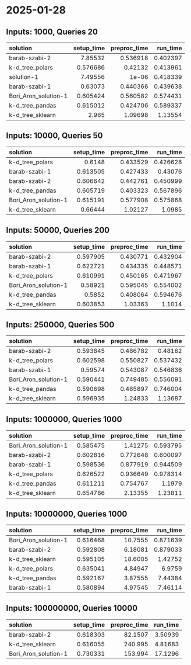 # 2025-01-28

## Inputs: 1000, Queries 20

| solution             |   setup_time |   preproc_time |   run_time |
|:---------------------|-------------:|---------------:|-----------:|
| barab-szabi-2        |     7.85532  |       0.536918 |   0.402397 |
| k-d_tree_polars      |     0.576686 |       0.42132  |   0.413961 |
| solution-1           |     7.49556  |       1e-06    |   0.418339 |
| barab-szabi-1        |     0.63073  |       0.440366 |   0.439638 |
| Bori_Aron_solution-1 |     0.605424 |       0.560582 |   0.574431 |
| k-d_tree_pandas      |     0.615012 |       0.424706 |   0.589337 |
| k-d_tree_sklearn     |     2.965    |       1.09698  |   1.13554  |

## Inputs: 10000, Queries 50

| solution             |   setup_time |   preproc_time |   run_time |
|:---------------------|-------------:|---------------:|-----------:|
| k-d_tree_polars      |     0.6148   |       0.433529 |   0.426628 |
| barab-szabi-1        |     0.613505 |       0.427433 |   0.43076  |
| barab-szabi-2        |     0.606642 |       0.442761 |   0.450999 |
| k-d_tree_pandas      |     0.605719 |       0.403323 |   0.567896 |
| Bori_Aron_solution-1 |     0.615191 |       0.577908 |   0.575868 |
| k-d_tree_sklearn     |     0.66444  |       1.02127  |   1.0985   |

## Inputs: 50000, Queries 200

| solution             |   setup_time |   preproc_time |   run_time |
|:---------------------|-------------:|---------------:|-----------:|
| barab-szabi-2        |     0.597905 |       0.430771 |   0.432904 |
| barab-szabi-1        |     0.622721 |       0.434335 |   0.448571 |
| k-d_tree_polars      |     0.610991 |       0.450165 |   0.471967 |
| Bori_Aron_solution-1 |     0.58921  |       0.595045 |   0.554002 |
| k-d_tree_pandas      |     0.5852   |       0.408064 |   0.594676 |
| k-d_tree_sklearn     |     0.603853 |       1.03363  |   1.1014   |

## Inputs: 250000, Queries 500

| solution             |   setup_time |   preproc_time |   run_time |
|:---------------------|-------------:|---------------:|-----------:|
| barab-szabi-2        |     0.593845 |       0.486782 |   0.48162  |
| k-d_tree_polars      |     0.602598 |       0.550827 |   0.537432 |
| barab-szabi-1        |     0.59574  |       0.543087 |   0.546836 |
| Bori_Aron_solution-1 |     0.590441 |       0.749485 |   0.556091 |
| k-d_tree_pandas      |     0.590698 |       0.485897 |   0.746004 |
| k-d_tree_sklearn     |     0.596935 |       1.24833  |   1.13687  |

## Inputs: 1000000, Queries 1000

| solution             |   setup_time |   preproc_time |   run_time |
|:---------------------|-------------:|---------------:|-----------:|
| Bori_Aron_solution-1 |     0.585475 |       1.41275  |   0.593795 |
| barab-szabi-2        |     0.602816 |       0.772648 |   0.600097 |
| barab-szabi-1        |     0.598536 |       0.877919 |   0.944509 |
| k-d_tree_polars      |     0.626522 |       0.936649 |   0.978314 |
| k-d_tree_pandas      |     0.611211 |       0.754767 |   1.1979   |
| k-d_tree_sklearn     |     0.654786 |       2.13355  |   1.23811  |

## Inputs: 10000000, Queries 1000

| solution             |   setup_time |   preproc_time |   run_time |
|:---------------------|-------------:|---------------:|-----------:|
| Bori_Aron_solution-1 |     0.616468 |       10.7555  |   0.871639 |
| barab-szabi-2        |     0.592808 |        6.18081 |   0.879033 |
| k-d_tree_sklearn     |     0.595105 |       18.6005  |   1.42752  |
| k-d_tree_polars      |     0.635041 |        4.84947 |   6.9759   |
| k-d_tree_pandas      |     0.592167 |        3.87555 |   7.44384  |
| barab-szabi-1        |     0.580894 |        4.97545 |   7.46114  |

## Inputs: 100000000, Queries 10000

| solution             |   setup_time |   preproc_time |   run_time |
|:---------------------|-------------:|---------------:|-----------:|
| barab-szabi-2        |     0.618303 |        82.1507 |    3.50939 |
| k-d_tree_sklearn     |     0.616055 |       240.995  |    4.81683 |
| Bori_Aron_solution-1 |     0.730331 |       153.994  |   17.1296  |